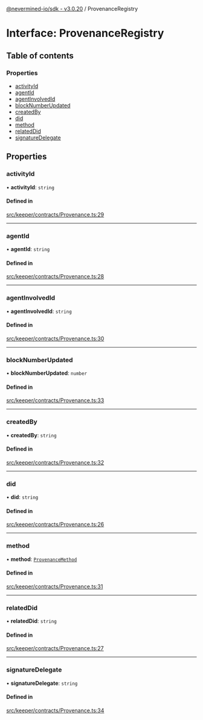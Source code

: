[@nevermined-io/sdk - v3.0.20](../code-reference.md) / ProvenanceRegistry

# Interface: ProvenanceRegistry

## Table of contents

### Properties

- [activityId](ProvenanceRegistry.md#activityid)
- [agentId](ProvenanceRegistry.md#agentid)
- [agentInvolvedId](ProvenanceRegistry.md#agentinvolvedid)
- [blockNumberUpdated](ProvenanceRegistry.md#blocknumberupdated)
- [createdBy](ProvenanceRegistry.md#createdby)
- [did](ProvenanceRegistry.md#did)
- [method](ProvenanceRegistry.md#method)
- [relatedDid](ProvenanceRegistry.md#relateddid)
- [signatureDelegate](ProvenanceRegistry.md#signaturedelegate)

## Properties

### activityId

• **activityId**: `string`

#### Defined in

[src/keeper/contracts/Provenance.ts:29](https://github.com/nevermined-io/sdk-js/blob/fda834d746a6bb5136bf84409374b98a30682055/src/keeper/contracts/Provenance.ts#L29)

---

### agentId

• **agentId**: `string`

#### Defined in

[src/keeper/contracts/Provenance.ts:28](https://github.com/nevermined-io/sdk-js/blob/fda834d746a6bb5136bf84409374b98a30682055/src/keeper/contracts/Provenance.ts#L28)

---

### agentInvolvedId

• **agentInvolvedId**: `string`

#### Defined in

[src/keeper/contracts/Provenance.ts:30](https://github.com/nevermined-io/sdk-js/blob/fda834d746a6bb5136bf84409374b98a30682055/src/keeper/contracts/Provenance.ts#L30)

---

### blockNumberUpdated

• **blockNumberUpdated**: `number`

#### Defined in

[src/keeper/contracts/Provenance.ts:33](https://github.com/nevermined-io/sdk-js/blob/fda834d746a6bb5136bf84409374b98a30682055/src/keeper/contracts/Provenance.ts#L33)

---

### createdBy

• **createdBy**: `string`

#### Defined in

[src/keeper/contracts/Provenance.ts:32](https://github.com/nevermined-io/sdk-js/blob/fda834d746a6bb5136bf84409374b98a30682055/src/keeper/contracts/Provenance.ts#L32)

---

### did

• **did**: `string`

#### Defined in

[src/keeper/contracts/Provenance.ts:26](https://github.com/nevermined-io/sdk-js/blob/fda834d746a6bb5136bf84409374b98a30682055/src/keeper/contracts/Provenance.ts#L26)

---

### method

• **method**: [`ProvenanceMethod`](../enums/ProvenanceMethod.md)

#### Defined in

[src/keeper/contracts/Provenance.ts:31](https://github.com/nevermined-io/sdk-js/blob/fda834d746a6bb5136bf84409374b98a30682055/src/keeper/contracts/Provenance.ts#L31)

---

### relatedDid

• **relatedDid**: `string`

#### Defined in

[src/keeper/contracts/Provenance.ts:27](https://github.com/nevermined-io/sdk-js/blob/fda834d746a6bb5136bf84409374b98a30682055/src/keeper/contracts/Provenance.ts#L27)

---

### signatureDelegate

• **signatureDelegate**: `string`

#### Defined in

[src/keeper/contracts/Provenance.ts:34](https://github.com/nevermined-io/sdk-js/blob/fda834d746a6bb5136bf84409374b98a30682055/src/keeper/contracts/Provenance.ts#L34)
